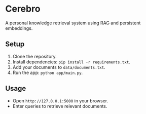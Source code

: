 # Cerebro

A personal knowledge retrieval system using RAG and persistent embeddings.

## Setup
1. Clone the repository.
2. Install dependencies: `pip install -r requirements.txt`.
3. Add your documents to `data/documents.txt`.
4. Run the app: `python app/main.py`.

## Usage
- Open `http://127.0.0.1:5000` in your browser.
- Enter queries to retrieve relevant documents.
